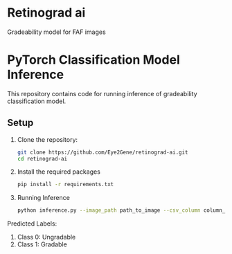 # Retinograd ai
Gradeability model for FAF images

# PyTorch Classification Model Inference

This repository contains code for running inference of gradeability classification model.

## Setup

1. Clone the repository:
   ```sh
   git clone https://github.com/Eye2Gene/retinograd-ai.git
   cd retinograd-ai

2. Install the required packages
    ```sh
    pip install -r requirements.txt

3. Running Inference
    ```sh
    python inference.py --image_path path_to_image --csv_column column_of_csv_of_input_image_path --model_path path_to_model --output_csv_path path_to_output_csv

Predicted Labels:
1. Class 0: Ungradable
2. Class 1: Gradable

